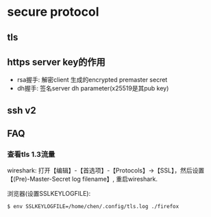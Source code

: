 # secure protocol

## tls

## https server key的作用
- rsa握手: 解密client 生成的encrypted premaster secret
- dh握手: 签名server dh parameter(x25519是其pub key)

## ssh v2

## FAQ
### 查看tls 1.3流量
wireshark:
打开【编辑】-【首选项】-【Protocols】->【SSL】，然后设置 【(Pre)-Master-Secret log filename】, 重启wireshark.

浏览器(设置SSLKEYLOGFILE):
```sh
$ env SSLKEYLOGFILE=/home/chen/.config/tls.log ./firefox
```
